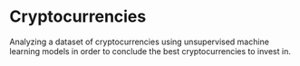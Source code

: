 # Cryptocurrencies
Analyzing a dataset of cryptocurrencies using unsupervised machine learning models in order to conclude the best cryptocurrencies to invest in. 
